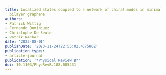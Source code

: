 ```yaml
---
title: Localized states coupled to a network of chiral modes in minimally twisted
  bilayer graphene
authors:
- Patrick Wittig
- Fernando Dominguez
- Christophe De Beule
- Patrik Recher
date: '2023-08-01'
publishDate: '2023-11-24T22:55:02.457580Z'
publication_types:
- article-journal
publication: '*Physical Review B*'
doi: 10.1103/PhysRevB.108.085431
---
```

